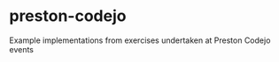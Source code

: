 preston-codejo
==============

Example implementations from exercises undertaken at Preston Codejo events